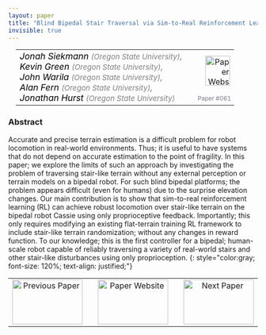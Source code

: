 ```yaml
---
layout: paper
title: "Blind Bipedal Stair Traversal via Sim-to-Real Reinforcement Learning"
invisible: true
---
```

<table width = "95%" style="padding-left: 15px; margin-left: auto; margin-right: 10px;">
<tr><td style = "vertical-align: top; padding-right: 25px;" rowspan="2">
<span style="color:black; font-size: 110%;"><i>
Jonah Siekmann <span style="color:gray; font-size: 85%">(Oregon State University)</span><span style="color:gray; font-size: 100%">,</span><br>  Kevin Green <span style="color:gray; font-size: 85%">(Oregon State University)</span><span style="color:gray; font-size: 100%">,</span><br>  John Warila <span style="color:gray; font-size: 85%">(Oregon State University)</span><span style="color:gray; font-size: 100%">,</span><br>  Alan Fern <span style="color:gray; font-size: 85%">(Oregon State University)</span><span style="color:gray; font-size: 100%">,</span><br>  Jonathan Hurst <span style="color:gray; font-size: 85%">(Oregon State University)</span>
</i></span>
</td>
<td style="text-align: right;"><a href="http://www.roboticsproceedings.org/rss17/p061.pdf"><img src="{{ site.baseurl }}/images/paper_link.png" alt="Paper Website" width = "50"  height = "60"/></a><br>     </td>
</tr>
<tr>
<td style="color:#777789; text-align:right; font-size: 75%; margin-right:10px;">Paper&nbsp;#061</td>
</tr>
</table>


### Abstract
Accurate and precise terrain estimation is a difficult problem for robot locomotion in real-world environments. Thus; it is useful to have systems that do not depend on accurate estimation to the point of fragility. In this paper; we explore the limits of such an approach by investigating the problem of traversing stair-like terrain without any external perception or terrain models on a bipedal robot. For such blind bipedal platforms; the problem appears difficult (even for humans) due to the surprise elevation changes. Our main contribution is to show that sim-to-real reinforcement learning (RL) can achieve robust locomotion over stair-like terrain on the bipedal robot Cassie using only proprioceptive feedback. Importantly; this only requires modifying an existing flat-terrain training RL framework to include stair-like terrain randomization; without any changes in reward function. To our knowledge; this is the first controller for a bipedal; human-scale robot capable of reliably traversing a variety of real-world stairs and other stair-like disturbances using only proprioception. 
{: style="color:gray; font-size: 120%; text-align: justified;"}



<table width="100%">
 <tr>
    <td style="width: 30%; text-align: center;"><a href="{{ site.baseurl }}/program/papers/060/">
<img src="{{ site.baseurl }}/images/previous_icon.png"
       alt="Previous Paper" width = "142"  height = "90"/> 
</a> </td>
<td style="text-align: center;"><a href="{{ site.baseurl }}/program/papers">
<img src="{{ site.baseurl }}/images/overview_icon.png"
       alt="Paper Website" width = "142"  height = "90"/> 
</a> </td>
    <td style="width: 30%; text-align: center;"><a href="{{ site.baseurl }}/program/papers/062/">
    <img src="{{ site.baseurl }}/images/next_icon.png"
        alt="Next Paper" width = "142"  height = "90"/>
    </a></td>
</tr>
</table>